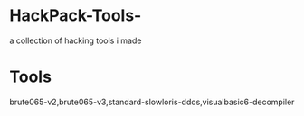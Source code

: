 # HackPack-Tools-
a collection of hacking tools i made
# Tools
brute065-v2,brute065-v3,standard-slowloris-ddos,visualbasic6-decompiler
